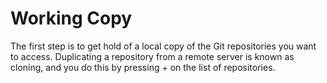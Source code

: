 Working Copy
============

The first step is to get hold of a local copy of the Git repositories you want to access. 
Duplicating a repository from a remote server is known as cloning, and you do this by pressing + 
on the list of repositories.

